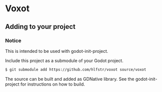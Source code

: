 # Voxot

## Adding to your project

### Notice
This is intended to be used with godot-init-project.

Include this project as a submodule of your Godot project.
```sh
$ git submodule add https://github.com/hlfstr/voxot source/voxot
```

The source can be built and added as GDNative library.  See the godot-init-project for instructions on how to build.
